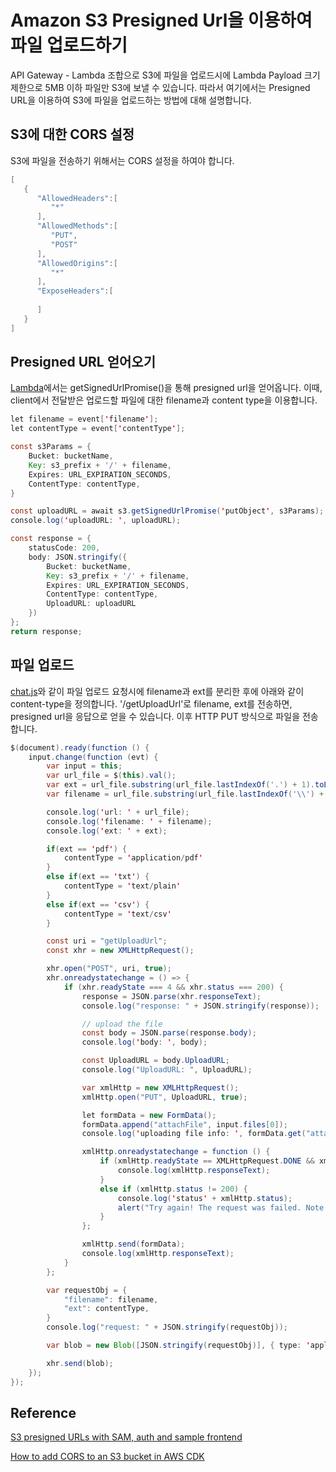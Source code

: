 # Amazon S3 Presigned Url을 이용하여 파일 업로드하기

API Gateway - Lambda 조합으로 S3에 파일을 업로드시에 Lambda Payload 크기 제한으로 5MB 이하 파일만 S3에 보낼 수 있습니다. 따라서 여기에서는 Presigned URL을 이용하여 S3에 파일을 업로드하는 방법에 대해 설명합니다.

## S3에 대한 CORS 설정

S3에 파일을 전송하기 위해서는 CORS 설정을 하여야 합니다.

```java
[
   {
      "AllowedHeaders":[
         "*"
      ],
      "AllowedMethods":[
         "PUT",
         "POST"
      ],
      "AllowedOrigins":[
         "*"
      ],
      "ExposeHeaders":[
         
      ]
   }
]
```

## Presigned URL 얻어오기

[Lambda](./lambda-get-upload-url/index.js)에서는 getSignedUrlPromise()을 통해 presigned url을 얻어옵니다. 이때, client에서 전달받은 업로드할 파일에 대한 filename과 content type을 이용합니다.

```java
let filename = event['filename'];
let contentType = event['contentType'];

const s3Params = {
    Bucket: bucketName,
    Key: s3_prefix + '/' + filename,
    Expires: URL_EXPIRATION_SECONDS,
    ContentType: contentType,
}

const uploadURL = await s3.getSignedUrlPromise('putObject', s3Params);
console.log('uploadURL: ', uploadURL);

const response = {
    statusCode: 200,
    body: JSON.stringify({
        Bucket: bucketName,
        Key: s3_prefix + '/' + filename,
        Expires: URL_EXPIRATION_SECONDS,
        ContentType: contentType,
        UploadURL: uploadURL
    })
};
return response;
```

## 파일 업로드

[chat.js](./html/chat.js)와 같이 파일 업로드 요청시에 filename과 ext를 분리한 후에 아래와 같이 content-type을 정의합니다. '/getUploadUrl'로 filename, ext를 전송하면, presigned url을 응답으로 얻을 수 있습니다. 이후 HTTP PUT 방식으로 파일을 전송합니다. 

```java
$(document).ready(function () {
    input.change(function (evt) {
        var input = this;
        var url_file = $(this).val();
        var ext = url_file.substring(url_file.lastIndexOf('.') + 1).toLowerCase();
        var filename = url_file.substring(url_file.lastIndexOf('\\') + 1).toLowerCase();

        console.log('url: ' + url_file);
        console.log('filename: ' + filename);
        console.log('ext: ' + ext);

        if(ext == 'pdf') {
            contentType = 'application/pdf'           
        }
        else if(ext == 'txt') {
            contentType = 'text/plain'
        }
        else if(ext == 'csv') {
            contentType = 'text/csv'
        }

        const uri = "getUploadUrl";
        const xhr = new XMLHttpRequest();

        xhr.open("POST", uri, true);
        xhr.onreadystatechange = () => {
            if (xhr.readyState === 4 && xhr.status === 200) {
                response = JSON.parse(xhr.responseText);
                console.log("response: " + JSON.stringify(response));

                // upload the file
                const body = JSON.parse(response.body);
                console.log('body: ', body);

                const UploadURL = body.UploadURL;
                console.log("UploadURL: ", UploadURL);

                var xmlHttp = new XMLHttpRequest();
                xmlHttp.open("PUT", UploadURL, true);

                let formData = new FormData();
                formData.append("attachFile", input.files[0]);
                console.log('uploading file info: ', formData.get("attachFile"));

                xmlHttp.onreadystatechange = function () {
                    if (xmlHttp.readyState == XMLHttpRequest.DONE && xmlHttp.status == 200) {
                        console.log(xmlHttp.responseText);
                    }
                    else if (xmlHttp.status != 200) {
                        console.log('status' + xmlHttp.status);
                        alert("Try again! The request was failed. Note the size of file should be less than 5MB");
                    }
                };

                xmlHttp.send(formData);
                console.log(xmlHttp.responseText);
            }
        };

        var requestObj = {
            "filename": filename,
            "ext": contentType,
        }
        console.log("request: " + JSON.stringify(requestObj));

        var blob = new Blob([JSON.stringify(requestObj)], { type: 'application/json' });

        xhr.send(blob);
    });
});
```


## Reference 

[S3 presigned URLs with SAM, auth and sample frontend](https://github.com/aws-samples/amazon-s3-presigned-urls-aws-sam/tree/master)

[How to add CORS to an S3 bucket in AWS CDK](https://bobbyhadz.com/blog/add-cors-s3-bucket-aws-cdk)
